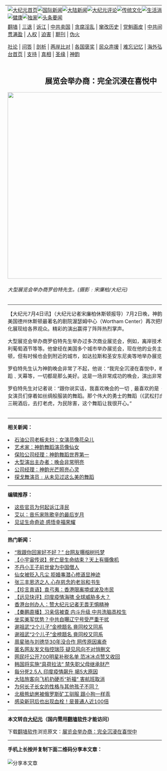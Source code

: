 <a name="1" id="1" target="_blank"></a><span id="1"></span>
<table align=center border="0"><tr><td colspan="2" VALIGN=TOP><a href="https://github.com/miondt3036/djy/blob/master/gb/nf1351518.md#1"><img src="https://raw.githubusercontent.com/miondt3036/www/master/t/djy/1.jpg" title="大纪元首页" alt="大纪元首页"></a><a href="https://github.com/miondt3036/djy/blob/master/gb/n24hr.md#1"><img src="https://raw.githubusercontent.com/miondt3036/www/master/t/djy/3.jpg" title="国际新闻" alt="国际新闻"></a><a href="https://github.com/miondt3036/djy/blob/master/gb/nsc413.md#1"><img src="https://raw.githubusercontent.com/miondt3036/www/master/t/djy/4.jpg" title="大陆新闻" alt="大陆新闻"></a><a href="https://github.com/miondt3036/djy/blob/master/gb/news392.md#1"><img src="https://raw.githubusercontent.com/miondt3036/www/master/t/djy/5.jpg" title="大纪元评论" alt="大纪元评论"></a><a href="https://github.com/miondt3036/djy/blob/master/gb/news2007.md#1"><img src="https://raw.githubusercontent.com/miondt3036/www/master/t/djy/6.jpg" title="传统文化" alt="传统文化"></a><a href="https://github.com/miondt3036/djy/blob/master/gb/news2008.md#1"><img src="https://raw.githubusercontent.com/miondt3036/www/master/t/djy/7.jpg" title="生活消费" alt="生活消费"></a><a href="https://github.com/miondt3036/djy/blob/master/gb/ncyule.md#1"><img src="https://raw.githubusercontent.com/miondt3036/www/master/t/djy/8.jpg" title="娱乐休闲" alt="娱乐休闲"></a><a href="https://github.com/miondt3036/djy/blob/master/gb/nsc1002.md#1"><img src="https://raw.githubusercontent.com/miondt3036/www/master/t/djy/9.jpg" title="健康" alt="健康"></a><a href="https://github.com/miondt3036/djy/blob/master/gb/nf6092.md#1"><img src="https://raw.githubusercontent.com/miondt3036/www/master/t/djy/10a.jpg" title="独家" alt="独家"></a><a href="https://github.com/miondt3036/djy/blob/master/gb/nf4514.md#1"><img src="https://raw.githubusercontent.com/miondt3036/www/master/t/djy/12a.jpg" title="头条要闻" alt="头条要闻"></a></td></tr>
<tr><td colspan="2" VALIGN=TOP><a target="_blank" href="https://github.com/miondt3036/www/blob/master/README.md?zsrh#1">翻墙</a> | <a target="_blank" href="https://github.com/miondt3036/djy/blob/master/gb/nf5657.md#1">三退</a> | <a target="_blank" href="https://github.com/miondt3036/djy/blob/master/gb/nf6124.md#1">诉江</a> | <a target="_blank" href="https://github.com/miondt3036/djy/blob/master/gb/nf1176117.md#1">中共卖国</a> | <a target="_blank" href="https://github.com/miondt3036/djy/blob/master/gb/nf5773.md#1">贪腐淫乱</a> | <a target="_blank" href="https://github.com/miondt3036/djy/blob/master/gb/nf1176115.md#1">窜改历史</a> | <a target="_blank" href="https://github.com/miondt3036/djy/blob/master/gb/nf1176107.md#1">党魁画皮</a> | <a target="_blank" href="https://github.com/miondt3036/djy/blob/master/gb/nf1320400.md#1">中共间谍</a> | <a target="_blank" href="https://github.com/miondt3036/djy/blob/master/gb/nf1176114.md#1">破坏传统</a> | <a target="_blank" href="https://github.com/miondt3036/ntdtv/blob/master/gb/prog447_1.md#1">恶贯满盈</a> | <a target="_blank" href="https://github.com/miondt3036/djy/blob/master/gb/ncid278.md#1">人权</a> | <a target="_blank" href="https://github.com/miondt3036/djy/blob/master/gb/nf1176111.md#1">迫害</a> | <a target="_blank" href="https://gitlab.com/szzdlab/mh-qikan/blob/master/README.md#1">期刊</a> | <a target="_blank" href="https://github.com/miondt3036/djy/blob/master/gb/nf5562.md#1">伪火</a></p><p><a target="_blank" href="https://github.com/miondt3036/djy/blob/master/gb/9p.md#1">社论</a> | <a target="_blank" href="https://github.com/miondt3036/djy/blob/master/gb/nf4378.md#1">问答</a> | <a target="_blank" href="https://github.com/miondt3036/djy/blob/master/gb/nf5792.md#1">剖析</a> | <a target="_blank" href="https://github.com/miondt3036/djy/blob/master/gb/nf5735.md#1">两岸比对</a> | <a target="_blank" href="https://github.com/miondt3036/djy/blob/master/gb/nf6119.md#1">各国褒奖</a> | <a target="_blank" href="https://github.com/miondt3036/djy/blob/master/gb/nf6120.md#1">民众声援</a> | <a target="_blank" href="https://github.com/miondt3036/djy/blob/master/gb/nf1188594.md#1">难忘记忆</a> | <a target="_blank" href="https://github.com/miondt3036/djy/blob/master/gb/nf3180.md#1">海外弘传</a> | <a target="_blank" href="https://github.com/miondt3036/djy/blob/master/gb/nf5410.md#1">万人上访</a> | <a target="_blank" href="https://github.com/miondt3036/www/blob/master/README.md?zsrh#1">平台首页</a> | <a target="_blank" href="https://github.com/miondt3036/djy/blob/master/gb/nf4386.md#1">支持</a> | <a target="_blank" href="https://github.com/miondt3036/djy/blob/master/gb/nf4389.md#1">真相</a> | <a target="_blank" href="https://github.com/miondt3036/djy/blob/master/gb/nf5790.md#1">圣缘</a> | <a target="_blank" href="https://github.com/miondt3036/djy/blob/master/gb/nf4786.md#1">神韵</a></td></tr>
<tr><td VALIGN=TOP width="626"><h2 align=center>展览会举办商：完全沉浸在喜悦中</h2>
<img width="600" src="https://i.epochtimes.com/assets/uploads/2010/07/100703114822459-450x564.jpg" />
<h6>大型展览会举办商罗伯特先生。(摄影﹕宋廉柏/大纪元)
</h6>
<hr>
	<p>【大纪元7月4日讯】（大纪元记者宋廉柏休斯顿报导）7月2日晚，<ahref="https://github.com/miondt3036/djy/blob/master/gb/tag/%E7%A5%9E%E9%9F%B5.md#1">神韵</a>国际艺术团在美国德州休斯顿最著名的剧院渥瑟姆中心（Wortham Center）再次把辉煌的中国文化展现给各界观众。精彩的演出赢得了阵阵热烈掌声。</p>
<p>大型展览会举办商罗伯特先生举办过多次商业展览会，例如，离岸技术展览会、意大利葡萄酒节等等。他曾经在美国多个城市举办展览会，现在他的业务主要集中在休斯顿，但有时候也会到附近的城市，如达拉斯和圣安东尼奥等地举办展览会。</p>
<p>罗伯特先生认为<ahref="https://github.com/miondt3036/djy/blob/master/gb/tag/%E7%A5%9E%E9%9F%B5.md#1">神韵</a>晚会非常了不起，他说：“我完全沉浸在喜悦中，晚会的色彩﹑舞蹈﹑天幕等，一切都是那么美好。这是一场非常成功的晚会，演出非常的棒。”</p>
<p>罗伯特先生对记者说：“跟你说实话，我喜欢晚会的一切﹐最喜欢的是《灯舞》，还有女演员们穿着如丝绸般服装的舞蹈。那个伟大的勇士的舞蹈（《武松打虎》），他在喝完三碗酒后，去打老虎，为民除害，这个舞蹈让我很开心。” <font color=#ffffff>(http://www.dajiyuan.com)</font></p>
	
<hr>


<strong>相关新闻：</strong>
<li><a href="https://github.com/miondt3036/djy/blob/master/gb/10/7/3/n2956092.md#1">石油公司老板夫妇：女演员像花朵儿</a></li>
<li><a href="https://github.com/miondt3036/djy/blob/master/gb/10/7/3/n2956100.md#1">艺术家：神韵舞蹈演员像仙女</a></li>
<li><a href="https://github.com/miondt3036/djy/blob/master/gb/10/7/3/n2956125.md#1">保险公司经理：神韵舞蹈世界第一</a></li>
<li><a href="https://github.com/miondt3036/djy/blob/master/gb/10/7/3/n2956136.md#1">大型演出主办者：晚会非常明亮</a></li>
<li><a href="https://github.com/miondt3036/djy/blob/master/gb/10/7/3/n2956137.md#1">公司经理：神韵光芒照亮心灵</a></li>
<li><a href="https://github.com/miondt3036/djy/blob/master/gb/10/7/3/n2956173.md#1">探戈舞演员﹕从未见过这么美的舞蹈</a></li>
<hr>


<strong>编辑推荐：</strong>
<li><a href="https://github.com/miondt3036/djy/blob/master/gb/18/8/28/n10672014.md?dfh#1" target="_blank">这些官员为何起诉江泽民</a></li><li><a href="https://github.com/tsiac2612/djy/blob/master/gb/18/2/26/n10173051.md#1" target="_blank">艾以：音乐家陈歌辛的最后岁月</a></li><li><a href="https://github.com/tsiac2612/djy/blob/master/gb/19/12/16/n11726522.md#1" target="_blank">见证生命奇迹 感悟幸福荣耀</a></li>
<hr>

<strong>热门新闻：</strong>
<li><a href="https://github.com/miondt3036/djy/blob/master/gb/21/4/26/n12905575.md#1">“我跟你回家好不好？” 台网友曝榕树托梦</a></li>
<li><a href="https://github.com/miondt3036/djy/blob/master/gb/21/4/24/n12903028.md#1">【小宇宙传说】死亡是生命结束？天上有摄像机</a></li>
<li><a href="https://github.com/miondt3036/djy/blob/master/gb/21/4/23/n12900792.md#1">不丹小王子前世曾为中国僧人</a></li>
<li><a href="https://github.com/miondt3036/djy/blob/master/gb/21/4/26/n12905817.md#1">仙女被贬入凡尘 拒婚事潜心修道显神迹</a></li>
<li><a href="https://github.com/miondt3036/djy/blob/master/gb/21/4/20/n12893207.md#1">张三丰恩济之人 心存慈念的老翁和书生</a></li>
<li><a href="https://github.com/miondt3036/djy/blob/master/gb/21/4/30/n12915080.md#1">【珍言真语】袁弓夷：香港限离境或波及市民</a></li>
<li><a href="https://github.com/miondt3036/djy/blob/master/gb/21/4/30/n12916639.md#1">【远见快评】印度疫情海啸 全球威胁多大？</a></li>
<li><a href="https://github.com/miondt3036/djy/blob/master/gb/21/5/1/n12917729.md#1">香港台创办人：赞大纪元记者无畏无惧精神</a></li>
<li><a href="https://github.com/miondt3036/djy/blob/master/gb/21/4/28/n12912172.md#1">【秦鹏直播】习亲信被查 内斗升级 中共洗脑高校生</a></li>
<li><a href="https://github.com/miondt3036/djy/blob/master/gb/21/4/29/n12914082.md#1">坐实美军优势？中共自曝辽宁号受严重干扰</a></li>
<li><a href="https://github.com/miondt3036/djy/blob/master/gb/21/4/29/n12913139.md#1">谢祖武“2个儿子”金榜题名 竟同校又同系</a></li>
<li><a href="https://github.com/miondt3036/djy/blob/master/gb/21/4/29/n12913139.md#1">谢祖武“2个儿子”金榜题名 竟同校又同系</a></li>
<li><a href="https://github.com/miondt3036/djy/blob/master/gb/21/4/29/n12914672.md#1">周星驰与刘德华30年没合作 网传原因离奇</a></li>
<li><a href="https://github.com/miondt3036/djy/blob/master/gb/21/4/30/n12916032.md#1">匿名网友发文指控瑞莎 疑见风向不对悄删文</a></li>
<li><a href="https://github.com/miondt3036/djy/blob/master/gb/21/4/29/n12914469.md#1">网民吁公开700明星补税名单 范冰冰点赞又收回</a></li>
<li><a href="https://github.com/miondt3036/djy/blob/master/gb/21/4/29/n12914330.md#1">韩国将实施“具荷拉法” 禁失职父母继承财产</a></li>
<li><a href="https://github.com/miondt3036/djy/blob/master/gb/21/4/30/n12915091.md#1">每分死2.5人 印度疫情飙升 揭5大原因</a></li>
<li><a href="https://github.com/miondt3036/djy/blob/master/gb/21/4/28/n12910544.md#1">大陆旅客向飞机扔硬币“祈福” 害航班取消</a></li>
<li><a href="https://github.com/miondt3036/djy/blob/master/gb/21/4/28/n12910770.md#1">为何长子长女的性格与其他孩子不同？</a></li>
<li><a href="https://github.com/miondt3036/djy/blob/master/gb/21/4/29/n12913163.md#1">北极熊幼崽被俄罗斯矿工驯服 跟小狗一样乖</a></li>
<li><a href="https://github.com/miondt3036/djy/blob/master/gb/21/4/28/n12912224.md#1">感染新冠后也出现血栓！是普通人近100倍</a></li>
<hr>

<strong>本文转自<a href="https://www.epochtimes.com">大纪元</a>（国内需用<a href="https://github.com/miondt3036/www/blob/master/README.md#8">翻墙软件</a>才能访问）</strong><p>下载<a href="https://github.com/miondt3036/www/blob/master/README.md#8">翻墙软件</a>浏览原文：<a href="https://www.epochtimes.com/gb/10/7/4/n2956335.htm">展览会举办商：完全沉浸在喜悦中</a></p><hr>

<strong>手机上长按并复制下面二维码分享本文章：</strong><br><br><img src="https://chart.apis.google.com/chart?cht=qr&chs=240x240&choe=UTF-8&chld=M|2&chl=https://github.com/miondt3036/djy/blob/master/gb/10/7/4/n2956335.md%231" title="分享本文章"></td><td VALIGN=TOP><a href="https://github.com/miondt3036/djy/blob/master/gb/16/1/21/n4622075.md?dfh#1" target="_blank"><img src="https://raw.githubusercontent.com/miondt3036/djy/master/gb/300/wei-f1.jpg" title="中共的伪火骗局"  alt="中共的伪火骗局"></a><br><a href="https://github.com/miondt3036/www/blob/master/README.md?dfh#9" target="_blank"><img src="https://raw.githubusercontent.com/miondt3036/djy/master/gb/300/yong-h.jpg" title="永恒的见证"  alt="永恒的见证"></a><br><a href="https://github.com/miondt3036/djy/blob/master/gb/13/9/29/n3974789.md?dfh#1" target="_blank"><img src="https://raw.githubusercontent.com/miondt3036/djy/master/gb/300/shang-lnz.jpg" title="善良女子被中共投男牢"  alt="善良女子被中共投男牢"></a><br><a href="https://github.com/miondt3036/djy/blob/master/gb/16/3/16/n4663449.md?dfh#1" target="_blank"><img src="https://raw.githubusercontent.com/miondt3036/djy/master/gb/300/huo-z3.jpg" title="警卫目击活摘器官"  alt="警卫目击活摘器官"></a><br><a href="https://github.com/miondt3036/djy/blob/master/gb/16/8/7/n8177641.md?dfh#1" target="_blank"><img src="https://raw.githubusercontent.com/miondt3036/djy/master/gb/300/huo-z4.jpg" title="证人描述活摘恐怖"  alt="证人描述活摘恐怖"></a><br><a href="https://github.com/miondt3036/djy/blob/master/gb/10/4/19/n2881569.md?dfh#1" target="_blank"><img src="https://raw.githubusercontent.com/miondt3036/djy/master/gb/300/huo-z1.jpg" title="揭开活摘器官黑幕"  alt="揭开活摘器官黑幕"></a><br><a href="https://github.com/miondt3036/djy/blob/master/gb/10/11/7/n3077476.md?dfh#1" target="_blank"><img src="https://raw.githubusercontent.com/miondt3036/djy/master/gb/300/ma-ks.jpg" title="马克思的成魔之路"  alt="马克思的成魔之路"></a><br><a href="https://github.com/miondt3036/djy/blob/master/gb/14/6/9/n4173977.md?dfh#1" target="_blank"><img src="https://raw.githubusercontent.com/miondt3036/djy/master/gb/300/chang-zs.jpg" title="藏字石 蕴天机"  alt="藏字石 蕴天机"></a><br><a href="https://github.com/miondt3036/djy/blob/master/gb/18/5/10/n10381511.md?dfh#1" target="_blank"><img src="https://raw.githubusercontent.com/miondt3036/djy/master/gb/300/st1.jpg" title="关注三亿人三退"  alt="关注三亿人三退"></a><br><a href="https://github.com/miondt3036/djy/blob/master/gb/18/3/21/n10237682.md?dfh#1" target="_blank"><img src="https://raw.githubusercontent.com/miondt3036/djy/master/gb/300/jie-t.jpg" title="解体中共复兴中华"  alt="解体中共复兴中华"></a><br><a href="https://github.com/miondt3036/djy/blob/master/gb/9/2/9/n2422991.md?dfh#1" target="_blank"><img src="https://raw.githubusercontent.com/miondt3036/djy/master/gb/300/gao-zs.jpg" title="中共迫害良心律师"  alt="中共迫害良心律师"></a><br><a href="https://github.com/miondt3036/djy/blob/master/gb/18/12/9/n10900044.md?dfh#1" target="_blank"><img src="https://raw.githubusercontent.com/miondt3036/djy/master/gb/300/sj1.jpg" title="三百多万人举报江泽民"  alt="三百多万人举报江泽民"></a><br><a href="https://github.com/miondt3036/djy/blob/master/gb/18/8/28/n10672014.md?dfh#1" target="_blank"><img src="https://raw.githubusercontent.com/miondt3036/djy/master/gb/300/sj2.jpg" title="这些官员为何起诉江泽民"  alt="这些官员为何起诉江泽民"></a><br><a href="https://github.com/miondt3036/djy/blob/master/gb/8/12/18/n2367165.md?dfh#1" target="_blank"><img src="https://raw.githubusercontent.com/miondt3036/djy/master/gb/300/liangan.jpg" title="海峡两岸的强烈对比"  alt="海峡两岸的强烈对比"></a><br><a href="https://github.com/miondt3036/djy/blob/master/gb/15/12/10/n4593139.md?dfh#1" target="_blank"><img src="https://raw.githubusercontent.com/miondt3036/djy/master/gb/300/jia-ndzl.jpg" title="加拿大总理的贺信"  alt="加拿大总理的贺信"></a><br><a href="https://github.com/miondt3036/djy/blob/master/gb/11/6/17/n3289382.md?dfh#1" target="_blank"><img src="https://raw.githubusercontent.com/miondt3036/djy/master/gb/300/xiao-wd.jpg" title="探寻真相兼听则明"  alt="探寻真相兼听则明"></a><br><a href="https://github.com/miondt3036/djy/blob/master/gb/18/10/27/n10812623.md?dfh#1" target="_blank"><img src="https://raw.githubusercontent.com/miondt3036/djy/master/gb/300/yindu.jpg" title="印度媒体报道东方"  alt="印度媒体报道东方"></a><br><a href="https://github.com/miondt3036/djy/blob/master/gb/18/6/9/n10469652.md?dfh#1" target="_blank"><img src="https://raw.githubusercontent.com/miondt3036/djy/master/gb/300/xie-j.jpg" title="不一样的海外校园"  alt="不一样的海外校园"></a><br><a href="https://github.com/miondt3036/djy/blob/master/gb/7/4/5/n1669415.md?dfh#1" target="_blank"><img src="https://raw.githubusercontent.com/miondt3036/djy/master/gb/300/li-up.jpg" title="从大师到徒弟的传奇"  alt="从大师到徒弟的传奇"></a><br><a href="https://github.com/miondt3036/djy/blob/master/gb/17/5/26/n9191512.md?dfh#1" target="_blank"><img src="https://raw.githubusercontent.com/miondt3036/djy/master/gb/300/zfl2.jpg" title="亿万人与东方一本奇书"  alt="亿万人与东方一本奇书"></a><br><a href="https://github.com/miondt3036/djy/blob/master/gb/13/11/27/n4020290.md?dfh#1" target="_blank"><img src="https://raw.githubusercontent.com/miondt3036/djy/master/gb/300/zhen-h.jpg" title="大陆见不到的震撼场面"  alt="大陆见不到的震撼场面"></a><br><a href="https://github.com/miondt3036/djy/blob/master/gb/15/7/17/n4482910.md?dfh#1" target="_blank"><img src="https://raw.githubusercontent.com/miondt3036/djy/master/gb/300/dalu-sk.jpg" title="人心向善 大陆当初盛况"  alt="人心向善 大陆当初盛况"></a><br><a href="https://github.com/miondt3036/djy/blob/master/gb/19/1/5/n10955468.md?dfh#1" target="_blank"><img src="https://raw.githubusercontent.com/miondt3036/djy/master/gb/300/zfl1.jpg" title="追寻真理 这书讲什么"  alt="追寻真理 这书讲什么"></a><br><a href="https://github.com/miondt3036/www/blob/master/README.md?dfh#1" target="_blank"><img src="https://raw.githubusercontent.com/miondt3036/djy/master/gb/300/fq1.jpg" title="下载免费翻墙软件"  alt="下载免费翻墙软件"></a><br></td></tr></table>
